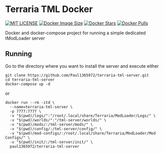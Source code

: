 # Terraria TML Docker

[![MIT LICENSE](https://badgen.net/github/license/paul1365972/terraria-tml-server)](https://github.com/Paul1365972/terraria-tml-server/blob/master/LICENSE)
[![Docker Image Size](https://badgen.net/docker/size/paul1365972/terraria-tml-server?icon=docker&label=image%20size)](https://hub.docker.com/r/paul1365972/terraria-tml-server)
[![Docker Stars](https://badgen.net/docker/stars/paul1365972/terraria-tml-server?icon=docker&label=stars)](https://hub.docker.com/r/paul1365972/terraria-tml-server)
[![Docker Pulls](https://badgen.net/docker/pulls/paul1365972/terraria-tml-server?icon=docker&label=pulls)](https://hub.docker.com/r/paul1365972/terraria-tml-server)

Docker and docker-compose project for running a simple dedicated tModLoader server

## Running

Go to the directory where you want to install the server and execute either

```shell
git clone https://github.com/Paul1365972/terraria-tml-server.git
cd terraria-tml-server
docker-compose up -d
```

or

```shell
docker run --rm -itd \
  --name=terraria-tml-server \
  -p 7777:7777 \
  -v "$(pwd)/logs/":"/root/.local/share/Terraria/ModLoader/Logs/" \
  -v "$(pwd)/worlds/":"/tml-server/worlds/" \
  -v "$(pwd)/mods/:/tml-server/mods/" \
  -v "$(pwd)/config/:/tml-server/config/" \
  -v "$(pwd)/mod-configs/:/root/.local/share/Terraria/ModLoader/Mod Configs/" \
  -v "$(pwd)/init/:/tml-server/init/" \
  paul1365972/terraria-tml-server
```
